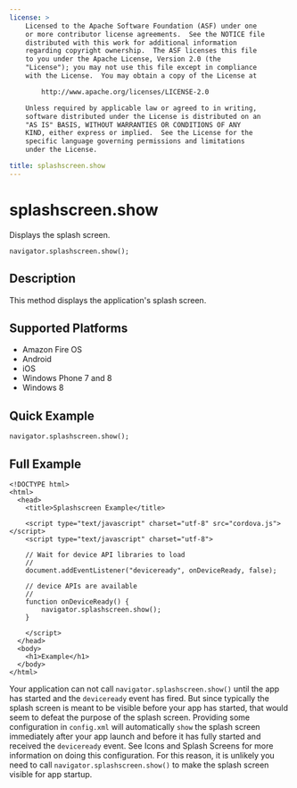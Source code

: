 ```yaml
---
license: >
    Licensed to the Apache Software Foundation (ASF) under one
    or more contributor license agreements.  See the NOTICE file
    distributed with this work for additional information
    regarding copyright ownership.  The ASF licenses this file
    to you under the Apache License, Version 2.0 (the
    "License"); you may not use this file except in compliance
    with the License.  You may obtain a copy of the License at

        http://www.apache.org/licenses/LICENSE-2.0

    Unless required by applicable law or agreed to in writing,
    software distributed under the License is distributed on an
    "AS IS" BASIS, WITHOUT WARRANTIES OR CONDITIONS OF ANY
    KIND, either express or implied.  See the License for the
    specific language governing permissions and limitations
    under the License.

title: splashscreen.show
---
```


# splashscreen.show

Displays the splash screen.

    navigator.splashscreen.show();

## Description

This method displays the application's splash screen.

## Supported Platforms

- Amazon Fire OS
- Android
- iOS
- Windows Phone 7 and 8
- Windows 8

## Quick Example

    navigator.splashscreen.show();

## Full Example

    <!DOCTYPE html>
    <html>
      <head>
        <title>Splashscreen Example</title>

        <script type="text/javascript" charset="utf-8" src="cordova.js"></script>
        <script type="text/javascript" charset="utf-8">

        // Wait for device API libraries to load
        //
        document.addEventListener("deviceready", onDeviceReady, false);

        // device APIs are available
        //
        function onDeviceReady() {
            navigator.splashscreen.show();
        }

        </script>
      </head>
      <body>
        <h1>Example</h1>
      </body>
    </html>

Your application can not call `navigator.splashscreen.show()` until
the app has started and the `deviceready` event has fired. But since
typically the
splash screen is meant to be visible before your app has started, that would
seem to defeat the purpose of the splash screen.
Providing some configuration in `config.xml` will automatically `show` the
splash screen immediately after your app launch and before it has fully
started and received the `deviceready` event. See Icons and Splash Screens
for more information on doing this configuration. For this reason, it is
unlikely you need to call `navigator.splashscreen.show()` to make the
splash screen visible for app startup.
